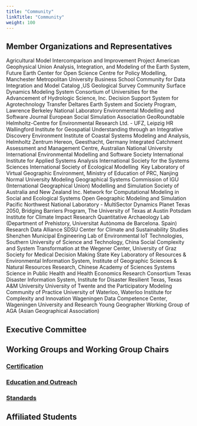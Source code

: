 ```yaml
---
title: "Community"
linkTitle: "Community"
weight: 100
---
```


## Member Organizations and Representatives

Agricultural Model Intercomparison and Improvement Project 
American Geophysical Union 
Analysis, Integration, and Modeling of the Earth System, Future Earth 
Center for Open Science 
Centre for Policy Modelling, Manchester Metropolitan University Business School
Community for Data Integration and Model Catalog ,US Geological Survey 
Community Surface Dynamics Modeling System
Consortium of Universities for the Advancement of Hydrologic Science, Inc. 
Decision Support System for Agrotechnology Transfer 
Deltares
Earth System and Society Program, Lawrence Berkeley National Laboratory
Environmental Modelling and Software Journal
European Social Simulation Association
GeoRoundtable
Helmholtz-Centre for Environmental Research Ltd. - UFZ, Leipzig
HR Wallingford
Institute for Geospatial Understanding through an Integrative Discovery Environment
Institute of Coastal Systems Modeling and Analysis, Helmholtz Zentrum Hereon, Geesthacht, Germany
Integrated Catchment Assessment and Management Centre, Australian National University
International Environmental Modelling and Software Society
International Institute for Applied Systems Analysis 
International Society for the Systems Sciences 
International Society of Ecological Modelling 
Key Laboratory of Virtual Geographic Environment, Ministry of Education of PRC, Nanjing Normal University
Modeling Geographical Systems Commission of IGU (International Geographical Union)
Modelling and Simulation Society of Australia and New Zealand Inc. 
Network for Computational Modeling in Social and Ecological Systems 
Open Geographic Modeling and Simulation
Pacific Northwest National Laboratory - MultiSector Dynamics
Planet Texas 2050, Bridging Barriers Program, The University of Texas at Austin
Potsdam Institute for Climate Impact Research
Quantitative Archaeology Lab (Department of Prehistory, Universitat Autònoma de Barcelona. Spain)
Research Data Alliance 
SDSU Center for Climate and Sustainability Studies
Shenzhen Municipal Engineering Lab of Environmental IoT Technologies, Southern University of Science and Technology, China
Social Complexity and System Transformation at the Wegener Center, University of Graz
Society for Medical Decision Making 
State Key Laboratory of Resources & Environmental Information System, Institute of Geographic Sciences & Natural Resources Research, Chinese Academy of Sciences
Systems Science in Public Health and Health Economics Research Consortium 
Texas Disaster Information System, Institute for Disaster Resilient Texas, Texas A&M University
University of Twente and the Participatory Modeling Community of Practice
University of Waterloo, Waterloo Institute for Complexity and Innovation
Wageningen Data Competence Center, Wageningen University and Research
Young Geographer Working Group of AGA (Asian Geographical Association)

## Executive Committee

## Working Groups and Working Group Chairs

### [Certification](https://github.com/openmodelingfoundation/openmodelingfoundation.github.io/discussions/categories/certification-and-incentives-wg)

### [Education and Outreach](https://github.com/openmodelingfoundation/openmodelingfoundation.github.io/discussions/categories/education-and-outreach-wg)

### [Standards](https://github.com/openmodelingfoundation/openmodelingfoundation.github.io/discussions?discussions_q=category%3A%22Accessibility+Standards%22+category%3A%22Documentation+Standards%22+category%3A%22Interoperability+Standards%22+category%3A%22Reusability+Standards%22+&page=1)

## Affiliated Students
